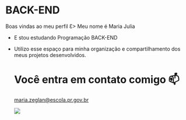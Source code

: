 # BACK-END
Boas vindas ao meu perfil Ɛ>
Meu nome é Maria Julia
- E stou estudando Programação BACK-END
- Utilizo esse espaço para minha organização e compartilhamento dos meus projetos desenvolvidos.
  # Você entra em contato comigo 📫
  maria.zeglan@escola.pr.gov.br
  
  ![](https://media1.tenor.com/m/qzc9bkg5RNcAAAAC/but-why-tho.gif)
  
